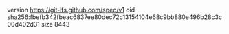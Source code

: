 version https://git-lfs.github.com/spec/v1
oid sha256:fbefb342fbeac6837ee80dec72c13154104e68c9bb880e496b28c3c00d402d31
size 8443
